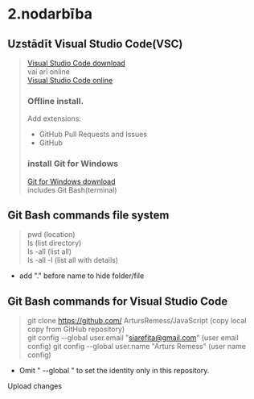 # 2.nodarbība
## Uzstādīt Visual Studio Code(VSC)
> [Visual Studio Code download ](https://code.visualstudio.com/download/)  
vai arī online  
[Visual Studio Code online](https://vscode.dev/)  
>  ### Offline install.  
> Add extensions:  
> - GitHub Pull Requests and Issues
> - GitHub  
> ### install Git for Windows
> [Git for Windows download](https://git-scm.com/download/win)  
> includes Git Bash(terminal)  

## Git Bash commands file system
> pwd (location)  
 ls (list directory)  
 ls -all (list all)  
 ls -all -l (list all with details)  
  - add "." before name to hide folder/file

## Git Bash commands for Visual Studio Code 
 > git clone https://github.com/
 ArtursRemess/JavaScript (copy local copy from GitHub repository)  
 git config --global user.email "siarefita@gmail.com" (user email config)
 git config --global user.name "Arturs Remess" (user name config)  
 - Omit " --global " to set the identity only in this repository.

Upload changes










